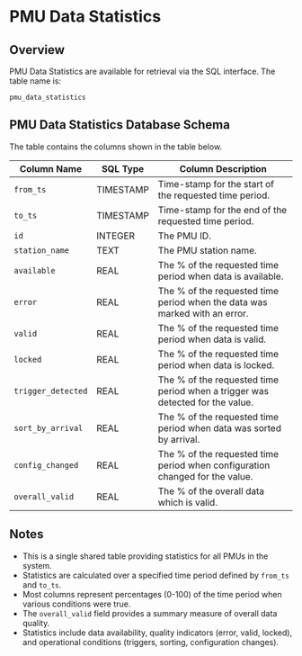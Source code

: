 # PMU Data Statistics

## Overview

PMU Data Statistics are available for retrieval via the SQL interface. The table name is:

```
pmu_data_statistics
```

## PMU Data Statistics Database Schema

The table contains the columns shown in the table below.

| Column Name | SQL Type | Column Description |
|-------------|----------|-------------------|
| `from_ts` | TIMESTAMP | Time-stamp for the start of the requested time period. |
| `to_ts` | TIMESTAMP | Time-stamp for the end of the requested time period. |
| `id` | INTEGER | The PMU ID. |
| `station_name` | TEXT | The PMU station name. |
| `available` | REAL | The % of the requested time period when data is available. |
| `error` | REAL | The % of the requested time period when the data was marked with an error. |
| `valid` | REAL | The % of the requested time period when data is valid. |
| `locked` | REAL | The % of the requested time period when data is locked. |
| `trigger_detected` | REAL | The % of the requested time period when a trigger was detected for the value. |
| `sort_by_arrival` | REAL | The % of the requested time period when data was sorted by arrival. |
| `config_changed` | REAL | The % of the requested time period when configuration changed for the value. |
| `overall_valid` | REAL | The % of the overall data which is valid. |

## Notes

- This is a single shared table providing statistics for all PMUs in the system.
- Statistics are calculated over a specified time period defined by `from_ts` and `to_ts`.
- Most columns represent percentages (0-100) of the time period when various conditions were true.
- The `overall_valid` field provides a summary measure of overall data quality.
- Statistics include data availability, quality indicators (error, valid, locked), and operational conditions (triggers, sorting, configuration changes).
